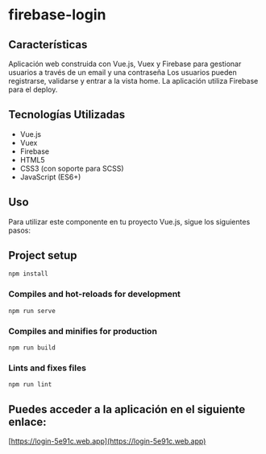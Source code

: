 # firebase-login

## Características

Aplicación web construida con Vue.js, Vuex y Firebase para gestionar usuarios a través de  un email y una contraseña Los usuarios pueden registrarse, validarse y entrar a la vista home. La aplicación utiliza Firebase para el deploy.

## Tecnologías Utilizadas

- Vue.js
- Vuex
- Firebase
- HTML5
- CSS3 (con soporte para SCSS)
- JavaScript (ES6+)

## Uso

Para utilizar este componente en tu proyecto Vue.js, sigue los siguientes pasos:

## Project setup
```
npm install
```

### Compiles and hot-reloads for development
```
npm run serve
```

### Compiles and minifies for production
```
npm run build
```

### Lints and fixes files
```
npm run lint
```
## Puedes acceder a la aplicación en el siguiente enlace:

[https://login-5e91c.web.app](https://login-5e91c.web.app)

